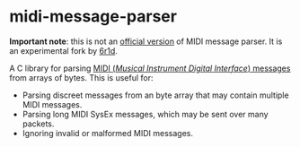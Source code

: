 # midi-message-parser

**Important note**: this is not an [official version](https://github.com/BinaryNate/midi-message-parser) of MIDI message parser. It is an experimental fork by [6r1d](https://github.com/6r1d).

A C library for parsing [MIDI (*Musical Instrument Digital Interface*) messages](http://www.gweep.net/~prefect/eng/reference/protocol/midispec.html) from arrays of bytes. This is useful for:

- Parsing discreet messages from an byte array that may contain multiple MIDI messages.
- Parsing long MIDI SysEx messages, which may be sent over many packets.
- Ignoring invalid or malformed MIDI messages.
